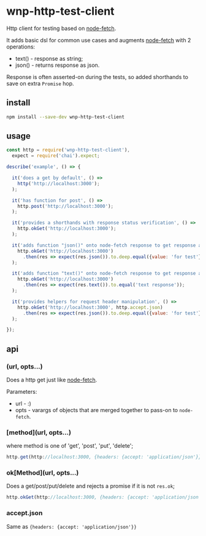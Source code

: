# wnp-http-test-client

Http client for testing based on [node-fetch](https://github.com/bitinn/node-fetch).

It adds basic dsl for common use cases and augments [node-fetch](https://github.com/bitinn/node-fetch) with 2 operations:
 - text() - response as string;
 - json() - returns response as json.

Response is often asserted-on during the tests, so added shorthands to save on extra `Promise` hop.

## install

```bash
npm install --save-dev wnp-http-test-client
```

## usage

```js
const http = require('wnp-http-test-client'),
  expect = require('chai').expect;

describe('example', () => {

  it('does a get by default', () =>
    http('http://localhost:3000');
  );

  it('has function for post', () =>
    http.post('http://localhost:3000');
  );

  it('provides a shorthands with response status verification', () =>
    http.okGet('http://localhost:3000');
  );

  it('adds function "json()" onto node-fetch response to get response as json', () =>
    http.okGet('http://localhost:3000')
      .then(res => expect(res.json()).to.deep.equal({value: 'for test'}));
  );

  it('adds function "text()" onto node-fetch response to get response as json', () =>
    http.okGet('http://localhost:3000')
      .then(res => expect(res.text()).to.equal('text response'));
  );

  it('provides helpers for request header manipulation', () =>
    http.okGet('http://localhost:3000', http.accept.json)
      .then(res => expect(res.json()).to.deep.equal({value: 'for test'}));
  );

});
```

## api

### (url, opts...)
Does a http get just like [node-fetch](https://github.com/bitinn/node-fetch).

Parameters:
 - url - :)
 - opts - varargs of objects that are merged together to pass-on to `node-fetch`.

### [method](url, opts...)
where method is one of 'get', 'post', 'put', 'delete';

```js
http.get(http://localhost:3000, {headers: {accept: 'application/json'}});
```

### ok[Method](url, opts...)
Does a get/post/put/delete and rejects a promise if it is not `res.ok`;

```js
http.okGet(http://localhost:3000, {headers: {accept: 'application/json'}});
```

### accept.json
Same as `{headers: {accept: 'application/json'}}`
